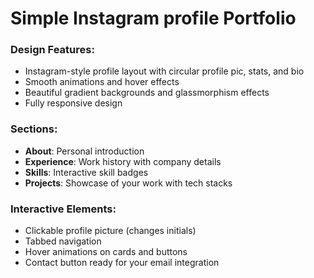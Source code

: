 # Simple Instagram profile Portfolio

### **Design Features:**

- Instagram-style profile layout with circular profile pic, stats, and bio
- Smooth animations and hover effects
- Beautiful gradient backgrounds and glassmorphism effects
- Fully responsive design

### **Sections:**

- **About**: Personal introduction
- **Experience**: Work history with company details
- **Skills**: Interactive skill badges
- **Projects**: Showcase of your work with tech stacks

### **Interactive Elements:**

- Clickable profile picture (changes initials)
- Tabbed navigation
- Hover animations on cards and buttons
- Contact button ready for your email integration
